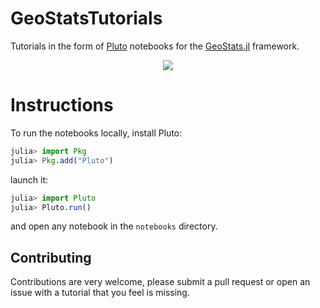# GeoStatsTutorials

Tutorials in the form of [Pluto](https://github.com/fonsp/Pluto.jl) notebooks
for the [GeoStats.jl](https://github.com/juliohm/GeoStats.jl) framework.

<p align="center">
  <a href="https://www.youtube.com/playlist?list=PLsH4hc788Z1f1e61DN3EV9AhDlpbhhanw">
    <img src="https://img.youtube.com/vi/yDIK9onnZVw/maxresdefault.jpg">
  </a>
</p>

# Instructions

To run the notebooks locally, install Pluto:

```julia
julia> import Pkg
julia> Pkg.add("Pluto")
```

launch it:

```julia
julia> import Pluto
julia> Pluto.run()
```

and open any notebook in the `notebooks` directory.

## Contributing

Contributions are very welcome, please submit a pull request or open an issue
with a tutorial that you feel is missing.
